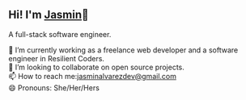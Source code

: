  ## Hi! I'm <a href="https://chicajasmin.netlify.app/#">Jasmin</a>👋
A full-stack software engineer. <br>

🔭 I’m currently working as a freelance web developer and  a software engineer in Resilient Coders.<br>
👯 I’m looking to collaborate on open source projects.<br>
📫 How to reach me:jasminalvarezdev@gmail.com <br>
😄 Pronouns: She/Her/Hers <br>
